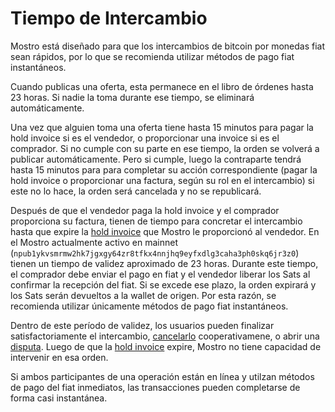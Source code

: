 # Tiempo de Intercambio

Mostro está diseñado para que los intercambios de bitcoin por monedas fiat sean rápidos, por lo que se recomienda utilizar métodos de pago fiat instantáneos.

Cuando publicas una oferta, esta permanece en el libro de órdenes hasta 23 horas. Si nadie la toma durante ese tiempo, se eliminará automáticamente.

Una vez que alguien toma una oferta tiene hasta 15 minutos para pagar la hold invoice si es el vendedor, o proporcionar una invoice si es el comprador. Si no cumple con su parte en ese tiempo, la orden se volverá a publicar automáticamente. Pero si cumple, luego la contraparte tendrá hasta 15 minutos para para completar su acción correspondiente (pagar la hold invoice o proporcionar una factura, según su rol en el intercambio) si este no lo hace, la orden será cancelada y no se republicará.

Después de que el vendedor paga la hold invoice y el comprador proporciona su factura, tienen de tiempo para concretar el intercambio hasta que expire la [hold invoice](./hold-invoice.md) que Mostro le proporcionó al vendedor. En el Mostro actualmente activo en mainnet (`npub1ykvsmrmw2hk7jgxgy64zr8tfkx4nnjhq9eyfxdlg3caha3ph0skq6jr3z0`) tienen un tiempo de validez aproximado de 23 horas. Durante este tiempo, el comprador debe enviar el pago en fiat y el vendedor liberar los Sats al confirmar la recepción del fiat. Si se excede ese plazo, la orden expirará y los Sats serán devueltos a la wallet de origen. Por esta razón, se recomienda utilizar únicamente métodos de pago fiat instantáneos.

Dentro de este período de validez, los usuarios pueden finalizar satisfactoriamente el intercambio, [cancelarlo](./cancelling-an-order.md) cooperativamene, o abrir una [disputa](./disputes.md). Luego de que la [hold invoice](./hold-invoice.md) expire, Mostro no tiene capacidad de intervenir en esa orden.

Si ambos participantes de una operación están en línea y utilzan métodos de pago del fiat inmediatos, las transacciones pueden completarse de forma casi instantánea.

